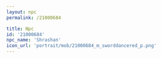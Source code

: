 ```yaml
---
layout: npc
permalink: /21000684

title: Npc
id: '21000684'
npc_name: 'Shrashan'
icon_url: 'portrait/mob/21000684_m_sworddancered_p.png'
---
```

